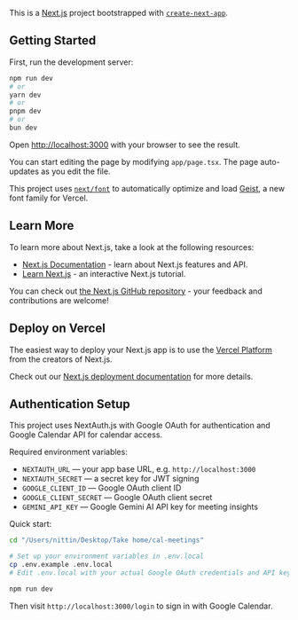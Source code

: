 This is a [Next.js](https://nextjs.org) project bootstrapped with [`create-next-app`](https://nextjs.org/docs/app/api-reference/cli/create-next-app).

## Getting Started

First, run the development server:

```bash
npm run dev
# or
yarn dev
# or
pnpm dev
# or
bun dev
```

Open [http://localhost:3000](http://localhost:3000) with your browser to see the result.

You can start editing the page by modifying `app/page.tsx`. The page auto-updates as you edit the file.

This project uses [`next/font`](https://nextjs.org/docs/app/building-your-application/optimizing/fonts) to automatically optimize and load [Geist](https://vercel.com/font), a new font family for Vercel.

## Learn More

To learn more about Next.js, take a look at the following resources:

- [Next.js Documentation](https://nextjs.org/docs) - learn about Next.js features and API.
- [Learn Next.js](https://nextjs.org/learn) - an interactive Next.js tutorial.

You can check out [the Next.js GitHub repository](https://github.com/vercel/next.js) - your feedback and contributions are welcome!

## Deploy on Vercel

The easiest way to deploy your Next.js app is to use the [Vercel Platform](https://vercel.com/new?utm_medium=default-template&filter=next.js&utm_source=create-next-app&utm_campaign=create-next-app-readme) from the creators of Next.js.

Check out our [Next.js deployment documentation](https://nextjs.org/docs/app/building-your-application/deploying) for more details.

## Authentication Setup

This project uses NextAuth.js with Google OAuth for authentication and Google Calendar API for calendar access.

Required environment variables:
- `NEXTAUTH_URL` — your app base URL, e.g. `http://localhost:3000`
- `NEXTAUTH_SECRET` — a secret key for JWT signing
- `GOOGLE_CLIENT_ID` — Google OAuth client ID
- `GOOGLE_CLIENT_SECRET` — Google OAuth client secret
- `GEMINI_API_KEY` — Google Gemini AI API key for meeting insights

Quick start:

```bash
cd "/Users/nittin/Desktop/Take home/cal-meetings"

# Set up your environment variables in .env.local
cp .env.example .env.local
# Edit .env.local with your actual Google OAuth credentials and API keys

npm run dev
```

Then visit `http://localhost:3000/login` to sign in with Google Calendar.
